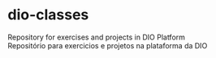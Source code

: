 # dio-classes

Repository for exercises and projects in DIO Platform <br>
Repositório para exercicios e projetos na plataforma da DIO
